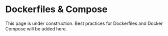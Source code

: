 # Dockerfiles & Compose

This page is under construction. Best practices for Dockerfiles and Docker Compose will be added here.
